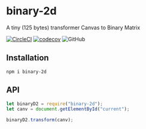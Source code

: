 # binary-2d

A tiny (125 bytes) transformer Canvas to Binary Matrix

[![CircleCI](https://circleci.com/gh/shevchenkonik/binary-2d.svg?style=shield)](https://circleci.com/gh/shevchenkonik/binary-2d) [![codecov](https://codecov.io/gh/shevchenkonik/binary-2d/branch/master/graph/badge.svg)](https://codecov.io/gh/shevchenkonik/binary-2d) ![GitHub](https://img.shields.io/github/license/shevchenkonik/binary-2d)

## Installation

```shell
npm i binary-2d
```

## API

```javascript
let binaryD2 = require("binary-2d");
let canv = document.getElementById("current");

binaryD2.transform(canv);
```
